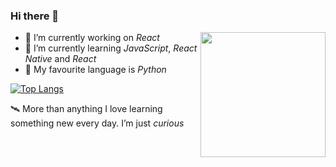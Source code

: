 ### Hi there 👋

<img align='right' src='https://media.giphy.com/media/bcKmIWkUMCjVm/giphy.gif' width='200"'>

- 🔭 I’m currently working on *React*
- 🌱 I’m currently learning *JavaScript*, *React Native* and *React*
- 🐍 My favourite language is *Python*

[![Top Langs](https://github-readme-stats.vercel.app/api/top-langs/?username=DuarteMatos99&layout=compact)](https://github.com/DuarteMatos99/github-readme-stats)

🛰 More than anything I love learning something new every day. I’m just *curious*
